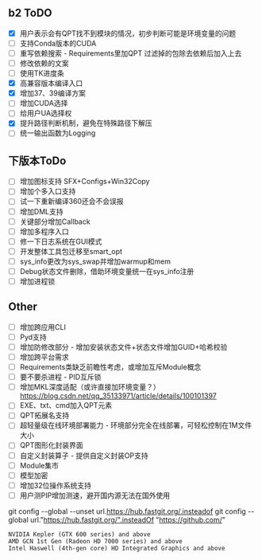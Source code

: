 ## b2 ToDO
- [x] 用户表示会有QPT找不到模块的情况，初步判断可能是环境变量的问题
- [ ] 支持Conda版本的CUDA
- [ ] 重写依赖搜索 - Requirements里加QPT 过滤掉的包除去依赖后加入上去
- [ ] 修改依赖的文案
- [ ] 使用TK进度条
- [x] 高兼容版本编译入口
- [x] 增加37、39编译方案
- [ ] 增加CUDA选择
- [ ] 给用户UA选择权
- [x] 提升路径判断机制，避免在特殊路径下解压
- [ ] 统一输出函数为Logging
## 下版本ToDo
- [ ] 增加图标支持 SFX+Configs+Win32Copy
- [ ] 增加个多入口支持
- [ ] 试一下重新编译360还会不会误报
- [ ] 增加DML支持
- [ ] 关键部分增加Callback
- [ ] 增加多程序入口
- [ ] 修一下日志系统在GUI模式
- [ ] 开发整体工具包迁移至smart_opt
- [ ] sys_info更改为sys_swap并增加warmup和mem
- [ ] Debug状态文件删除，借助环境变量统一在sys_info注册
- [ ] 增加进程锁

## Other
- [ ] 增加跨应用CLI
- [ ] Pyd支持
- [ ] 增加防修改部分 - 增加安装状态文件+状态文件增加GUID+哈希校验
- [ ] 增加跨平台需求
- [ ] Requirements类缺乏前瞻性考虑，或增加互斥Module概念
- [ ] 要不要杀进程 - PID互斥锁
- [ ] 增加MKL深度适配（或许直接加环境变量？） https://blog.csdn.net/qq_35133971/article/details/100101397
- [ ] EXE、txt、cmd加入QPT元素
- [ ] QPT拓展名支持
- [ ] 超轻量级在线环境部署能力 - 环境部分完全在线部署，可轻松控制在1M文件大小
- [ ] QPT图形化封装界面
- [ ] 自定义封装算子 - 提供自定义封装OP支持
- [ ] Module集市
- [ ] 模型加密
- [ ] 增加32位操作系统支持
- [ ] 用户测PIP增加测速，避开国内源无法在国外使用

git config --global --unset url.https://hub.fastgit.org/.insteadof
git config --global url."https://hub.fastgit.org/".insteadOf "https://github.com/"

    NVIDIA Kepler (GTX 600 series) and above
    AMD GCN 1st Gen (Radeon HD 7000 series) and above
    Intel Haswell (4th-gen core) HD Integrated Graphics and above

